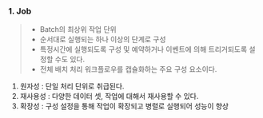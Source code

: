 ### 1. Job
>   - Batch의 최상위 작업 단위
>   - 순서대로 실행되는 하나 이상의 단계로 구성
>   - 특정시간에 실행되도록 구성 및 예약하거나 이벤트에 의해 트리거되도록 설정할 수도 있다.
>   - 전체 배치 처리 워크플로우를 캡슐화하는 주요 구성 요소이다.
1. 원자성 : 단일 처리 단위로 취급된다.
2. 재사용성 : 다양한 데이터 셋, 작업에 대해서 재사용할 수 있다.
3. 확장성 : 구성 설정을 통해 작업이 확장되고 병렬로 실행되어 성능이 향상
